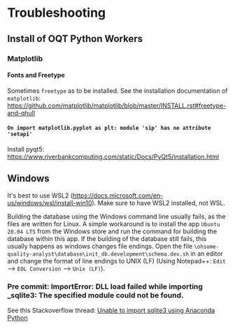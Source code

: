 # Troubleshooting


## Install of OQT Python Workers


### Matplotlib


#### Fonts and Freetype

Sometimes `freetype` as to be installed. See the installation documentation of `matplotlib`: https://github.com/matplotlib/matplotlib/blob/master/INSTALL.rst#freetype-and-qhull


#### `On import matplotlib.pyplot as plt: module 'sip' has no attribute 'setapi'`

Install pyqt5: https://www.riverbankcomputing.com/static/Docs/PyQt5/installation.html


## Windows

It's best to use WSL2 (https://docs.microsoft.com/en-us/windows/wsl/install-win10). Make sure to have WSL2 installed, not WSL.

Building the database using the Windows command line usually fails, as the files are written for Linux. A simple workaround is to install the app `Ubuntu 20.04 LTS` from the Windows store and run the command for building the database within this app. 
If the building of the database still fails, this usually happens as windows changes file endings. Open the file `\ohsome-quality-analyst\database\init_db.development\schema.dev.sh` in an editor and change the format of line endings to UNIX (LF) (Using Notepad++: `Edit` --> `EOL Conversion` --> `Unix (LF)`).


### Pre commit: ImportError: DLL load failed while importing \_sqlite3: The specified module could not be found.

See this Stackoverflow thread: [Unable to import sqlite3 using Anaconda Python](https://stackoverflow.com/questions/54876404/unable-to-import-sqlite3-using-anaconda-python)
